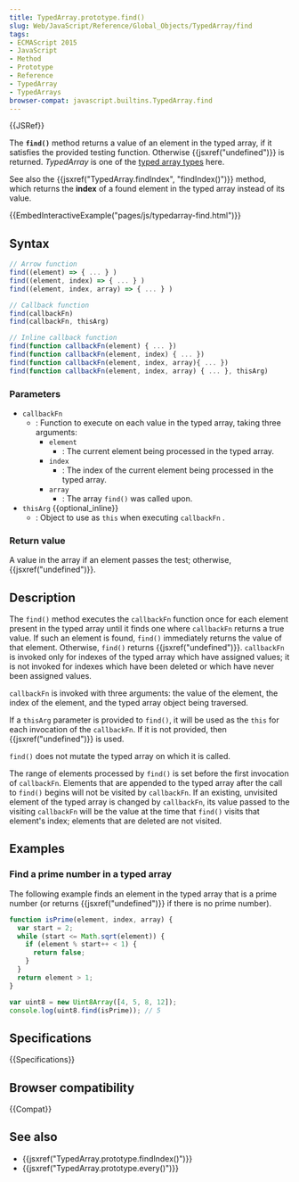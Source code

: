 ```yaml
---
title: TypedArray.prototype.find()
slug: Web/JavaScript/Reference/Global_Objects/TypedArray/find
tags:
- ECMAScript 2015
- JavaScript
- Method
- Prototype
- Reference
- TypedArray
- TypedArrays
browser-compat: javascript.builtins.TypedArray.find
---
```

{{JSRef}}

The **`find()`** method returns a value of an element in the typed array, if it
satisfies the provided testing function. Otherwise
{{jsxref("undefined")}} is returned. _TypedArray_ is one of the
[typed array types](/en-US/docs/Web/JavaScript/Reference/Global_Objects/TypedArray#TypedArray_objects)
here.

See also the {{jsxref("TypedArray.findIndex", "findIndex()")}}
method, which returns the **index** of a found element in the typed array
instead of its value.

{{EmbedInteractiveExample("pages/js/typedarray-find.html")}}

## Syntax

```js
// Arrow function
find((element) => { ... } )
find((element, index) => { ... } )
find((element, index, array) => { ... } )

// Callback function
find(callbackFn)
find(callbackFn, thisArg)

// Inline callback function
find(function callbackFn(element) { ... })
find(function callbackFn(element, index) { ... })
find(function callbackFn(element, index, array){ ... })
find(function callbackFn(element, index, array) { ... }, thisArg)
```

### Parameters

- `callbackFn`
  - : Function to execute on each value in the typed array, taking three
    arguments:
    - `element`
      - : The current element being processed in the typed array.
    - `index`
      - : The index of the current element being processed in the typed array.
    - `array`
      - : The array `find()` was called upon.
- `thisArg` {{optional_inline}}
  - : Object to use as `this` when executing `callbackFn` .

### Return value

A value in the array if an element passes the test; otherwise,
{{jsxref("undefined")}}.

## Description

The `find()` method executes the `callbackFn` function once for each element
present in the typed array until it finds one where `callbackFn` returns a true
value. If such an element is found, `find()` immediately returns the value of
that element. Otherwise, `find()` returns {{jsxref("undefined")}}.
`callbackFn` is invoked only for indexes of the typed array which have assigned
values; it is not invoked for indexes which have been deleted or which have
never been assigned values.

`callbackFn` is invoked with three arguments: the value of the element, the
index of the element, and the typed array object being traversed.

If a `thisArg` parameter is provided to `find()`, it will be used as the `this`
for each invocation of the `callbackFn`. If it is not provided, then
{{jsxref("undefined")}} is used.

`find()` does not mutate the typed array on which it is called.

The range of elements processed by `find()` is set before the first invocation
of `callbackFn`. Elements that are appended to the typed array after the call to
`find()` begins will not be visited by `callbackFn`. If an existing, unvisited
element of the typed array is changed by `callbackFn`, its value passed to the
visiting `callbackFn` will be the value at the time that `find()` visits that
element's index; elements that are deleted are not visited.

## Examples

### Find a prime number in a typed array

The following example finds an element in the typed array that is a prime number
(or returns {{jsxref("undefined")}} if there is no prime number).

```js
function isPrime(element, index, array) {
  var start = 2;
  while (start <= Math.sqrt(element)) {
    if (element % start++ < 1) {
      return false;
    }
  }
  return element > 1;
}

var uint8 = new Uint8Array([4, 5, 8, 12]);
console.log(uint8.find(isPrime)); // 5
```

## Specifications

{{Specifications}}

## Browser compatibility

{{Compat}}

## See also

- {{jsxref("TypedArray.prototype.findIndex()")}}
- {{jsxref("TypedArray.prototype.every()")}}
